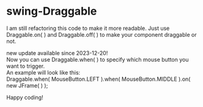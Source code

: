 # swing-Draggable
I am still refactoring this code to make it more readable. Just use Draggable.on( ) and Draggable.off( ) to make your component draggable or not.

new update available since 2023-12-20!<br>
Now you can use Draggable.when( ) to specify which mouse button you want to trigger.<br>
An example will look like this:<br>
Draggable.when( MouseButton.LEFT ).when( MouseButton.MIDDLE ).on( new JFrame( ) );

Happy coding!
